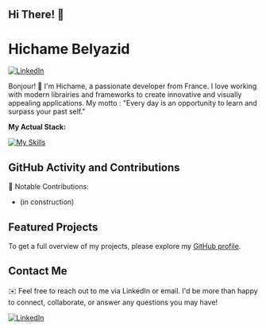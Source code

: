 ## Hi There!  👋
# Hichame Belyazid

[![LinkedIn](https://img.shields.io/badge/-LinkedIn-blue?style=flat-square&logo=linkedin)](https://www.linkedin.com/in/hichamebelyazid/)

Bonjour! 👋 I'm Hichame, a passionate developer from France. I love working with modern librairies and frameworks to create innovative and visually appealing applications. My motto : "Every day is an opportunity to learn and surpass your past self."

**My Actual Stack:**  

[![My Skills](https://skillicons.dev/icons?i=html,css,js,ts,scss,react,redux,jest,figma,git)](https://skillicons.dev)

## GitHub Activity and Contributions

🌟 Notable Contributions:
- (in construction)

## Featured Projects

To get a full overview of my projects, please explore my [GitHub profile](https://github.com/hichamecode).

## Contact Me

✉️ Feel free to reach out to me via LinkedIn or email. I'd be more than happy to connect, collaborate, or answer any questions you may have!

[![LinkedIn](https://img.shields.io/badge/-LinkedIn-blue?style=for-the-badge&logo=linkedin)](https://www.linkedin.com/in/hichamebelyazid/)

<!--
**hichamecode/hichamecode** is a ✨ _special_ ✨ repository because its `README.md` (this file) appears on your GitHub profile.

Here are some ideas to get you started:

- 🔭 I’m currently working on ...
- 🌱 I’m currently learning ...
- 👯 I’m looking to collaborate on ...
- 🤔 I’m looking for help with ...
- 💬 Ask me about ...
- 📫 How to reach me: ...
- 😄 Pronouns: ...
- ⚡ Fun fact: ...
-->
